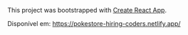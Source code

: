 This project was bootstrapped with [Create React App](https://github.com/facebook/create-react-app).

Disponível em: https://pokestore-hiring-coders.netlify.app/
